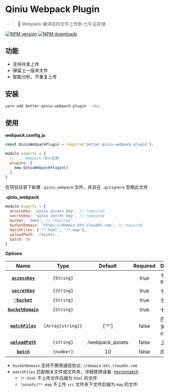 # Qiniu Webpack Plugin
> 🚀 Webpack 编译后的文件上传到 七牛云存储

[![NPM version](https://img.shields.io/npm/v/better-qiniu-webpack-plugin.svg?style=for-the-badge)](https://npmjs.com/package/better-qiniu-webpack-plugin) [![NPM downloads](https://img.shields.io/npm/dm/better-qiniu-webpack-plugin.svg?style=for-the-badge)](https://npmjs.com/package/better-qiniu-webpack-plugin)

## 功能

- 支持并发上传
- 保留上一版本文件
- 智能分析，不重复上传

## 安装

```Bash
yarn add better-qiniu-webpack-plugin --dev
```


## 使用

**webpack.config.js**

```Javascript
const QiniuWebpackPlugin = require('better-qiniu-webpack-plugin');

module.exports = {
  // ... Webpack 相关配置
  plugins: [
    new QiniuWebpackPlugin()
  ]
}
```

在项目目录下新建 `.qiniu_webpack` 文件，并且在 `.gitignore` 忽略此文件

**.qiniu_webpack**

```Javascript
module.exports = {
  accessKey: 'qiniu access key', // required
  secretKey: 'qiniu secret key', // required
  bucket: 'demo', // required
  bucketDomain: 'https://domain.bkt.clouddn.com', // required
  matchFiles: ['!*.html', '!*.map'],
  uploadPath: '/assets',
  batch: 10
}
```

**Options**

|Name|Type|Default|Required|Description|
|:--:|:--:|:-----:|:-----:|:----------|
|**[`accessKey`](#)**|`{String}`| | true |七牛 Access Key|
|**[`secretKey`](#)**|`{String}`| | true |七牛 Secret Key|
|**[`bucket`](#)**|`{String}`| | true |七牛 空间名|
|**[`bucketDomain`](#)**|`{String}`| | true |七牛 空间域名|
|**[`matchFiles`](#)**|`{Array[string]}`| ['*'] | false |匹配文件/文件夹，支持 include/exclude|
|**[`uploadPath`](#)**|`{string}`| /webpack_assets | false |上传文件夹名|
|**[`batch`](#)**|`{number}`| 10 | false |同时上传文件数|

- `bucketDomain` 支持不携带通信协议: `//domain.bkt.clouddn.com`
- `matchFiles` 匹配相关文件或文件夹，详细使用请看: [micromatch](https://github.com/micromatch/micromatch)
  - `!*.html` 不上传文件后缀为 `html` 的文件
  - `!assets/**.map` 不上传 `src` 文件夹下文件后缀为 `map` 的文件